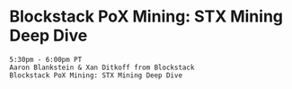# Blockstack PoX Mining: STX Mining Deep Dive

```
5:30pm - 6:00pm PT
Aaron Blankstein & Xan Ditkoff from Blockstack
Blockstack PoX Mining: STX Mining Deep Dive
```


